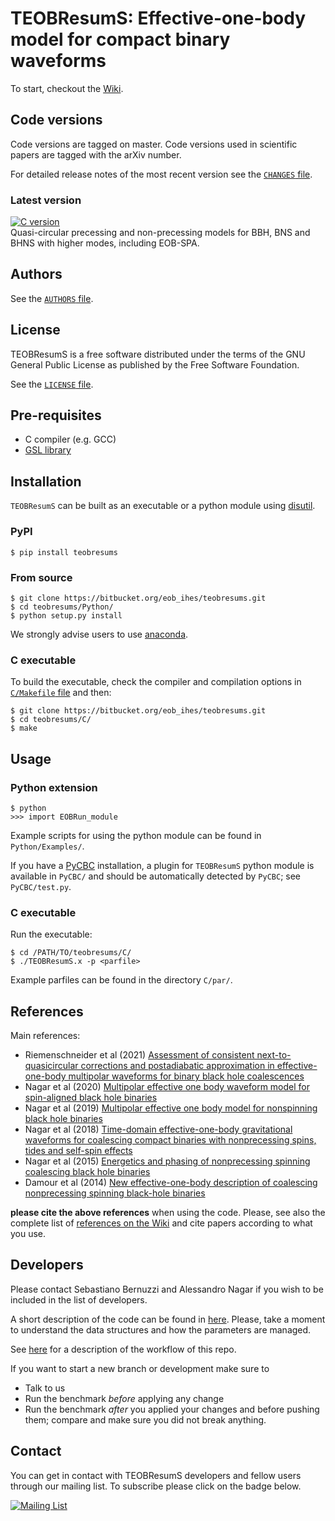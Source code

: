 # TEOBResumS: Effective-one-body model for compact binary waveforms

To start, checkout the [Wiki](https://bitbucket.org/eob_ihes/teobresums/wiki/browse/).

## Code versions

Code versions are tagged on master. Code versions used in scientific
papers are tagged with the arXiv number. 

For detailed release notes of the most recent version see the
[`CHANGES` file](https://bitbucket.org/eob_ihes/teobresums/src/master/CHANGES). 

### Latest version  
[![C version](https://img.shields.io/badge/TEOBResumS-v4.1.4--GIOTTO-green)](https://bitbucket.org/eob_ihes/teobresums/src/v4.1.4-GIOTTO/)   
Quasi-circular precessing and non-precessing models for BBH, BNS and BHNS with higher modes, including EOB-SPA.

## Authors 

See the [`AUTHORS` file](https://bitbucket.org/eob_ihes/teobresums/src/master/AUTHORS).

## License

TEOBResumS is a free software distributed under the terms of the GNU General Public License as published by the Free Software Foundation.

See the [`LICENSE` file](https://bitbucket.org/eob_ihes/teobresums/src/master/LICENSE).

## Pre-requisites

 * C compiler (e.g. GCC)
 * [GSL library](https://www.gnu.org/software/gsl/)

## Installation

`TEOBResumS` can be built as an executable or a python module using [disutil](https://docs.python.org/3/library/distutils.html).

### PyPI
```
$ pip install teobresums
```

### From source
```
$ git clone https://bitbucket.org/eob_ihes/teobresums.git
$ cd teobresums/Python/
$ python setup.py install
```

We strongly advise users to use [anaconda](https://www.anaconda.com/products/individual-d).

### C executable
To build the executable, check the compiler and compilation options in [`C/Makefile` file](https://bitbucket.org/eob_ihes/teobresums/src/master/C/Makefile) and then:

```
$ git clone https://bitbucket.org/eob_ihes/teobresums.git
$ cd teobresums/C/
$ make
```

## Usage

### Python extension

```
$ python
>>> import EOBRun_module
```

Example scripts for using the python module can be found in `Python/Examples/`.

If you have a [PyCBC](https://pycbc.org/) installation, a plugin for `TEOBResumS` python module is available in `PyCBC/` and should be automatically detected by `PyCBC`; 
see `PyCBC/test.py`.

### C executable
Run the executable:

```
$ cd /PATH/TO/teobresums/C/
$ ./TEOBResumS.x -p <parfile>
```

Example parfiles can be found in the directory `C/par/`.

## References
Main references:

 * Riemenschneider et al (2021) [Assessment of consistent next-to-quasicircular corrections and postadiabatic approximation in effective-one-body multipolar waveforms for binary black hole coalescences](https://inspirehep.net/literature/1858441)
 * Nagar et al (2020) [Multipolar effective one body waveform model for spin-aligned black hole binaries](https://inspirehep.net/literature/1777194)
 * Nagar et al (2019) [Multipolar effective one body model for nonspinning black hole binaries](https://inspirehep.net/literature/1730540)
 * Nagar et al (2018) [Time-domain effective-one-body gravitational waveforms for coalescing compact binaries with nonprecessing spins, tides and self-spin effects](https://inspirehep.net/record/1676430)
 * Nagar et al (2015) [Energetics and phasing of nonprecessing spinning coalescing black hole binaries](https://inspirehep.net/literature/1380155) 
 * Damour et al (2014) [New effective-one-body description of coalescing nonprecessing spinning black-hole binaries](https://inspirehep.net/literature/1303216)
 
**please cite the above references** when using the code. Please, see
  also the complete list of [references on the Wiki](https://bitbucket.org/eob_ihes/teobresums/wiki/References) and cite papers according to what you use.

## Developers

Please contact Sebastiano Bernuzzi and Alessandro Nagar if you wish to be included in the list of developers.

A short description of the code can be found in [here](C/README.md). Please, take a moment to understand the data structures and how the parameters are managed.

See [here](https://bitbucket.org/eob_ihes/teobresums/wiki/EOB-repo-usage) for a description of the workflow of this repo.

If you want to start a new branch or development make sure to

 * Talk to us 
 * Run the benchmark *before* applying any change 
 * Run the benchmark *after* you applied your changes and before pushing them; compare and make sure you did not break anything.

## Contact

You can get in contact with TEOBResumS developers and fellow users through our mailing list. To subscribe please click on the badge below.

[![Mailing List](https://img.shields.io/badge/mailing%20list-join-informational)](https://lserv.uni-jena.de/mailman/listinfo/teobresums)
